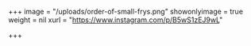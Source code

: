 +++
image = "/uploads/order-of-small-frys.png"
showonlyimage = true
weight = nil
xurl = "https://www.instagram.com/p/B5wS1zEJ9wL"

+++
